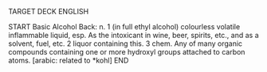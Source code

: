 TARGET DECK
ENGLISH

START
Basic
Alcohol
Back: n. 1 (in full ethyl alcohol) colourless volatile inflammable liquid, esp. As the intoxicant in wine, beer, spirits, etc., and as a solvent, fuel, etc. 2 liquor containing this. 3 chem. Any of many organic compounds containing one or more hydroxyl groups attached to carbon atoms. [arabic: related to *kohl]
END
